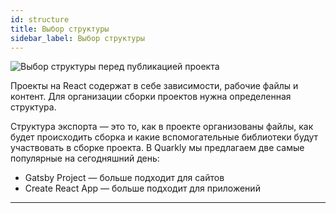 ```yaml
---
id: structure
title: Выбор структуры
sidebar_label: Выбор структуры
---
```


![Выбор структуры перед публикацией проекта](/scr/publication-structure.png)

Проекты на React содержат в себе зависимости, рабочие файлы и контент. Для организации сборки проектов нужна определенная структура.

Структура экспорта — это то, как в проекте организованы файлы, как будет происходить сборка и какие вспомогательные библиотеки будут участвовать в сборке проекта. В Quarkly мы предлагаем две самые популярные на сегодняшний день:

-   Gatsby Project — больше подходит для сайтов
-   Create React App — больше подходит для приложений

---

